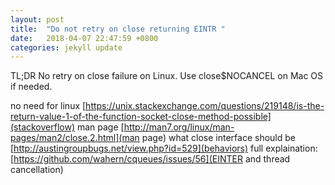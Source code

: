 ```yaml
---
layout: post
title:  "Do not retry on close returning EINTR "
date:   2018-04-07 22:47:59 +0800
categories: jekyll update
---
```


TL;DR No retry on close failure on Linux.
Use close$NOCANCEL on Mac OS if needed.

no need for linux
[https://unix.stackexchange.com/questions/219148/is-the-return-value-1-of-the-function-socket-close-method-possible](stackoverflow)
man page
[http://man7.org/linux/man-pages/man2/close.2.html](man page)
what close interface should be 
[http://austingroupbugs.net/view.php?id=529](behaviors)
full explaination:
[https://github.com/wahern/cqueues/issues/56](EINTER and thread cancellation)

[jekyll-docs]: http://jekyllrb.com/docs/home
[jekyll-gh]:   https://github.com/jekyll/jekyll
[jekyll-talk]: https://talk.jekyllrb.com/
